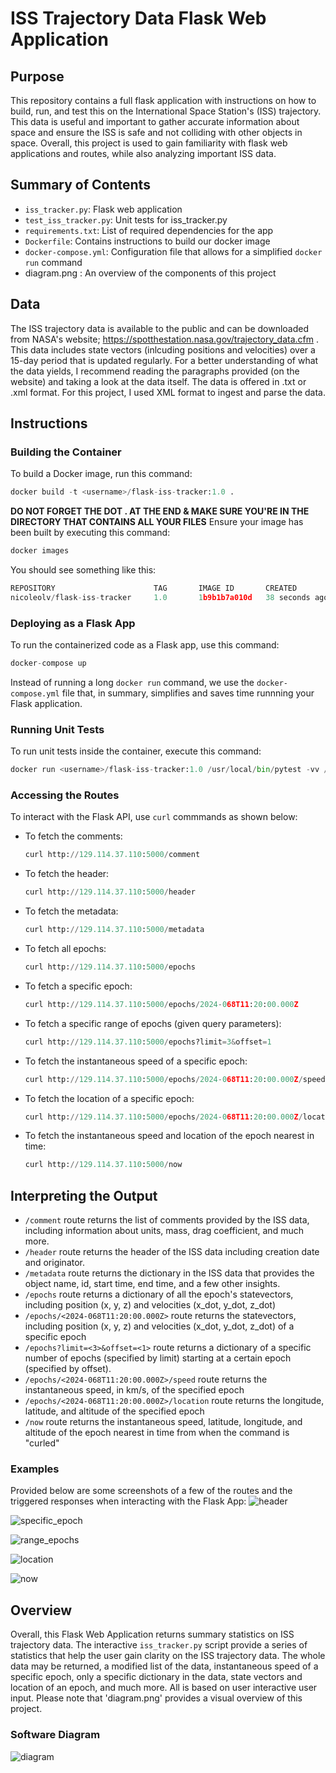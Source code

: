# ISS Trajectory Data Flask Web Application 

## Purpose
This repository contains a full flask application with instructions on how to build, run, and test this on the International Space Station's (ISS) trajectory. This data is useful and important to gather accurate information about space and ensure the ISS is safe and not colliding with other objects in space. Overall, this project is used to gain familiarity with flask web applications and routes, while also analyzing important ISS data.

## Summary of Contents
* `iss_tracker.py`: Flask web application
* `test_iss_tracker.py`: Unit tests for iss_tracker.py
* `requirements.txt`: List of required dependencies for the app 
* `Dockerfile`: Contains instructions to build our docker image
* `docker-compose.yml`: Configuration file that allows for a simplified `docker run` command 
* diagram.png : An overview of the components of this project

## Data
The ISS trajectory data is available to the public and can be downloaded from NASA's website; https://spotthestation.nasa.gov/trajectory_data.cfm . This data includes state vectors (inlcuding positions and velocities) over a 15-day period that is updated regularly. For a better understanding of what the data yields, I recommend reading the paragraphs provided (on the website) and taking a look at the data itself. The data is offered in .txt or .xml format. For this project, I used XML format to ingest and parse the data. 

## Instructions
### Building the Container
To build a Docker image, run this command:
```python
docker build -t <username>/flask-iss-tracker:1.0 . 
```
**DO NOT FORGET THE DOT . AT THE END & MAKE SURE YOU'RE IN THE DIRECTORY THAT CONTAINS ALL YOUR FILES**
Ensure your image has been built by executing this command:
```python
docker images
```
You should see something like this:
```python
REPOSITORY                      TAG       IMAGE ID       CREATED          SIZE
nicoleolv/flask-iss-tracker     1.0       1b9b1b7a010d   38 seconds ago   1.01GB
```
### Deploying as a Flask App
To run the containerized code as a Flask app, use this command:
```python
docker-compose up 
```
Instead of running a long `docker run` command, we use the `docker-compose.yml` file that, in summary, simplifies and saves time runnning your Flask application. 
### Running Unit Tests
To run unit tests inside the container, execute this command:
```python
docker run <username>/flask-iss-tracker:1.0 /usr/local/bin/pytest -vv /app/test_iss_tracker.py
```
### Accessing the Routes 
To interact with the Flask API, use `curl` commmands as shown below:
* To fetch the comments:
  ```python
  curl http://129.114.37.110:5000/comment
  ```
* To fetch the header:
  ```python
  curl http://129.114.37.110:5000/header
  ```
* To fetch the metadata:
  ```python
  curl http://129.114.37.110:5000/metadata
  ```
* To fetch all epochs:
  ```python
  curl http://129.114.37.110:5000/epochs
  ```
* To fetch a specific epoch:
  ```python
  curl http://129.114.37.110:5000/epochs/2024-068T11:20:00.000Z
  ```
* To fetch a specific range of epochs (given query parameters):
  ```python
  curl http://129.114.37.110:5000/epochs?limit=3&offset=1
  ```
* To fetch the instantaneous speed of a specific epoch:
  ```python
  curl http://129.114.37.110:5000/epochs/2024-068T11:20:00.000Z/speed
  ```
* To fetch the location of a specific epoch:
  ```python
  curl http://129.114.37.110:5000/epochs/2024-068T11:20:00.000Z/location
  ```
* To fetch the instantaneous speed and location of the epoch nearest in time:
  ```python
  curl http://129.114.37.110:5000/now
  ```
## Interpreting the Output 
* `/comment` route returns the list of comments provided by the ISS data, including information about units, mass, drag coefficient, and much more.
* `/header` route returns the header of the ISS data including creation date and originator.
* `/metadata` route returns the dictionary in the ISS data that provides the object name, id, start time, end time, and a few other insights.
* `/epochs` route returns a dictionary of all the epoch's statevectors, including position (x, y, z) and velocities (x_dot, y_dot, z_dot)
* `/epochs/<2024-068T11:20:00.000Z>` route returns the statevectors, including position (x, y, z) and velocities (x_dot, y_dot, z_dot) of a specific epoch 
* `/epochs?limit=<3>&offset=<1>` route returns a dictionary of a specific number of epochs (specified by limit) starting at a certain epoch (specified by offset).
* `/epochs/<2024-068T11:20:00.000Z>/speed` route returns the instantaneous speed, in km/s, of the specified epoch
* `/epochs/<2024-068T11:20:00.000Z>/location` route returns the longitude, latitude, and altitude of the specified epoch
* `/now` route returns the instantaneous speed, latitude, longitude, and altitude of the epoch nearest in time from when the command is "curled" 

### Examples
Provided below are some screenshots of a few of the routes and the triggered responses when interacting with the Flask App:
![header](https://github.com/nicoleolv/flask-app/assets/142863540/89722cc7-d64f-4172-b89a-c1994d790e2d)

![specific_epoch](https://github.com/nicoleolv/flask-app/assets/142863540/56fa0d60-7a57-4c0e-a30a-5d3264cda99b)

![range_epochs](https://github.com/nicoleolv/flask-app/assets/142863540/4a86767e-8801-42b0-a612-1cd940d4db0b)

![location](https://github.com/nicoleolv/flask-app/assets/142863540/2cfd4616-8ad3-400a-a301-79be0cf51a87)

![now](https://github.com/nicoleolv/flask-app/assets/142863540/4e287ce1-0ef8-4a3d-92cf-ac8e7ccc4533)

## Overview 
Overall, this Flask Web Application returns summary statistics on ISS trajectory data. The interactive `iss_tracker.py` script provide a series of statistics that help the user gain clarity on the ISS trajectory data. The whole data may be returned, a modified list of the data, instantaneous speed of a specific epoch, only a specific dictionary in the data, state vectors and location of an epoch, and much more. All is based on user interactive user input. Please note that 'diagram.png' provides a visual overview of this project.  
### Software Diagram 
![diagram](https://github.com/nicoleolv/flask-app/assets/142863540/b84928d3-08be-4f80-ac92-1e46cf98ef58)
